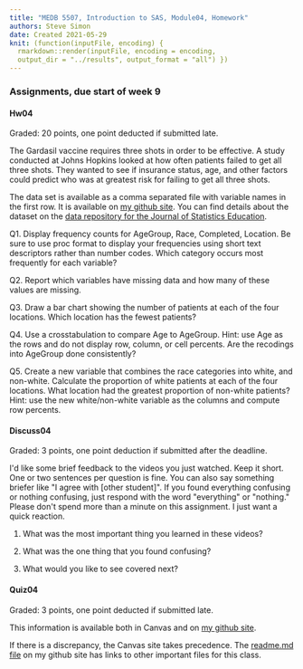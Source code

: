 ```yaml
---
title: "MEDB 5507, Introduction to SAS, Module04, Homework"
authors: Steve Simon
date: Created 2021-05-29
knit: (function(inputFile, encoding) {
  rmarkdown::render(inputFile, encoding = encoding,
  output_dir = "../results", output_format = "all") }) 
---
```


### Assignments, due start of week 9

#### Hw04

Graded: 20 points, one point deducted if submitted late.

The Gardasil vaccine requires three shots in order to be effective. A study conducted at Johns Hopkins looked at how often patients failed to get all three shots. They wanted to see if insurance status, age, and other factors could predict who was at greatest risk for failing to get all three shots.

The data set is available as a comma separated file with variable names in the first row. It is available on [my github site][git1]. You can find details about the dataset on the [data repository for the Journal of Statistics Education][jse1].

Q1. Display frequency counts for AgeGroup, Race, Completed, Location. Be sure to use proc format to display your frequencies using short text descriptors rather than number codes. Which category occurs most frequently for each variable?

Q2. Report which variables have missing data and how many of these values are missing.

Q3. Draw a bar chart showing the number of patients at each of the four locations. Which location has the fewest patients?

Q4. Use a crosstabulation to compare Age to AgeGroup. Hint: use Age as the rows and do not display row, column, or cell percents. Are the recodings into AgeGroup done consistently?

Q5. Create a new variable that combines the race categories into white, and non-white. Calculate the proportion of white patients at each of the four locations. What location had the greatest proportion of non-white patients? Hint: use the new white/non-white variable as the columns and compute row percents.

#### Discuss04

Graded: 3 points, one point deduction if submitted after the deadline.

I'd like some brief feedback to the videos you just watched. Keep it short. One or two sentences per question is fine. You can also say something briefer like "I agree with [other student]". If you found everything confusing or nothing confusing, just respond with the word "everything" or "nothing." Please don't spend more than a minute on this assignment. I just want a quick reaction.
1. What was the most important thing you learned in these videos?

2. What was the one thing that you found confusing?

3. What would you like to see covered next?

#### Quiz04

Graded: 3 points, one point deducted if submitted late.

<!---my git--->
This information is available both in Canvas and on [my github site][thisf].

If there is a discrepancy, the Canvas site takes precedence. The [readme.md file][mygit] on my github site has links to other important files for this class.

[thisf]: https://github.com/pmean/introduction-to-sas/blob/master/modules/5507-04-hw.md
[mygit]: https://github.com/pmean/introduction-to-sas/blob/master/README.md
<!---my git--->

[git1]: https://raw.githubusercontent.com/pmean/introduction-to-SAS/master/data/gardasil.csv
[jse1]: http://jse.amstat.org/v19n1/gardasil.txt

